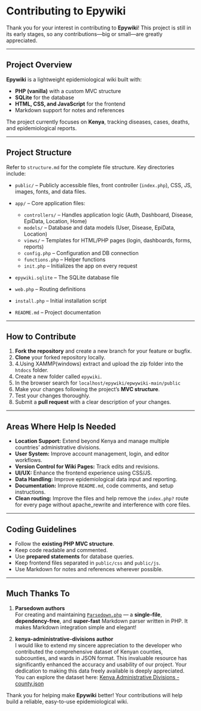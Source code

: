 # Contributing to Epywiki

Thank you for your interest in contributing to **Epywiki**! This project is still in its early stages, so any contributions—big or small—are greatly appreciated.

---

## Project Overview

**Epywiki** is a lightweight epidemiological wiki built with:

- **PHP (vanilla)** with a custom MVC structure
- **SQLite** for the database
- **HTML, CSS, and JavaScript** for the frontend
- Markdown support for notes and references

The project currently focuses on **Kenya**, tracking diseases, cases, deaths, and epidemiological reports.

---

## Project Structure

Refer to `structure.md` for the complete file structure. Key directories include:

- `public/` – Publicly accessible files, front controller (`index.php`), CSS, JS, images, fonts, and data files.
- `app/` – Core application files:
  - `controllers/` – Handles application logic (Auth, Dashboard, Disease, EpiData, Location, Home)
  - `models/` – Database and data models (User, Disease, EpiData, Location)
  - `views/` – Templates for HTML/PHP pages (login, dashboards, forms, reports)
  - `config.php` – Configuration and DB connection
  - `functions.php` – Helper functions
  - `init.php` – Initializes the app on every request

- `epywiki.sqlite` – The SQLite database file
- `web.php` – Routing definitions
- `install.php` – Initial installation script
- `README.md` – Project documentation

---

## How to Contribute

1. **Fork the repository** and create a new branch for your feature or bugfix.
2. **Clone** your forked repository locally.
3. 4.Using XAMMP(windows) extract and upload the zip folder into the `htdocs` folder.
4. Create a new folder called `epywiki`.
5. In the browser search for `localhost/epywiki/epwywiki-main/public`
6. Make your changes following the project’s **MVC structure**.
7. Test your changes thoroughly.
8. Submit a **pull request** with a clear description of your changes.

---

## Areas Where Help Is Needed

- **Location Support:** Extend beyond Kenya and manage multiple countries’ administrative divisions.
- **User System:** Improve account management, login, and editor workflows.
- **Version Control for Wiki Pages:** Track edits and revisions.
- **UI/UX:** Enhance the frontend experience using CSS/JS.
- **Data Handling:** Improve epidemiological data input and reporting.
- **Documentation:** Improve `README.md`, code comments, and setup instructions.
- **Clean routing:** Improve the files and help remove the `index.php?` route for every page without apache_rewrite and interference with core files.

---

## Coding Guidelines

- Follow the **existing PHP MVC structure**.
- Keep code readable and commented.
- Use **prepared statements** for database queries.
- Keep frontend files separated in `public/css` and `public/js`.
- Use Markdown for notes and references wherever possible.

---
## Much Thanks To

1. **Parsedown authors**  
   For creating and maintaining [`Parsedown.php`](https://github.com/erusev/parsedown) — a **single-file**, **dependency-free**, and **super-fast** Markdown parser written in PHP. It makes Markdown integration simple and elegant!

2. **kenya-administrative-divisions author**  
   I would like to extend my sincere appreciation to the developer who contributed the comprehensive dataset of Kenyan counties, subcounties, and wards in JSON format. This invaluable resource has significantly enhanced the accuracy and usability of our project. Your dedication to making this data freely available is deeply appreciated.  
   You can explore the dataset here: [Kenya Administrative Divisions - county.json](https://github.com/michaelnjuguna/kenya-administrative-divisions/blob/main/county.json)


Thank you for helping make **Epywiki** better! Your contributions will help build a reliable, easy-to-use epidemiological wiki.



